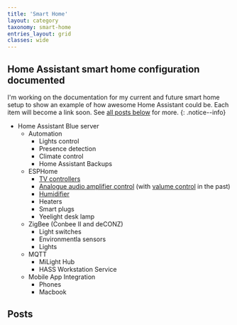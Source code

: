 ```yaml
---
title: 'Smart Home'
layout: category
taxonomy: smart-home
entries_layout: grid
classes: wide
---
```

## Home Assistant smart home configuration documented

I'm working on the documentation for my current and future smart home setup to show an example of how awesome Home Assistant could be. Each item will become a link soon. See [all posts below](#posts) for more.
{: .notice--info}

* Home Assistant Blue server
    * Automation
      * Lights control
      * Presence detection
      * Climate control
      * Home Assistant Backups
    * ESPHome
      * [TV controllers](/smart-home/building-wifi-ir-remote-control-for-any-tv-with-esp8266-and-esphome.html)
      * [Analogue audio amplifier control](/smart-home/diy-smart-appliance-adding-wifi-to-common-sound-amplifier.html) (with [valume control](/smart-home/using-stepper-motor-to-control-amplifier-volume-knob-with-esp8266-and-esphome.html) in the past)
      * [Humidifier](/smart-home/how-to-make-wifi-enabled-smart-humidifier-from-a-regular-one.html)
      * Heaters
      * Smart plugs
      * Yeelight desk lamp
    * ZigBee (Conbee II and deCONZ)
      * Light switches
      * Environmentla sensors
      * Lights
    * MQTT
      * MiLight Hub
      * HASS Workstation Service
    * Mobile App Integration
      * Phones
      * Macbook

## Posts